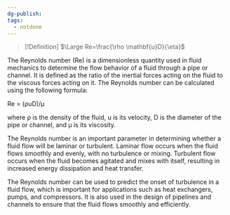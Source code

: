 ```yaml
---
dg-publish: 
tags:
  - notdone
---
```

>[!Definition]
>$\Large Re=\frac{\rho \mathbf{u}D}{\eta}$


The Reynolds number (Re) is a dimensionless quantity used in fluid mechanics to determine the flow behavior of a fluid through a pipe or channel. It is defined as the ratio of the inertial forces acting on the fluid to the viscous forces acting on it. The Reynolds number can be calculated using the following formula:

Re = (ρuD)/μ

where ρ is the density of the fluid, u is its velocity, D is the diameter of the pipe or channel, and μ is its viscosity.

The Reynolds number is an important parameter in determining whether a fluid flow will be laminar or turbulent. Laminar flow occurs when the fluid flows smoothly and evenly, with no turbulence or mixing. Turbulent flow occurs when the fluid becomes agitated and mixes with itself, resulting in increased energy dissipation and heat transfer.

The Reynolds number can be used to predict the onset of turbulence in a fluid flow, which is important for applications such as heat exchangers, pumps, and compressors. It is also used in the design of pipelines and channels to ensure that the fluid flows smoothly and efficiently.️